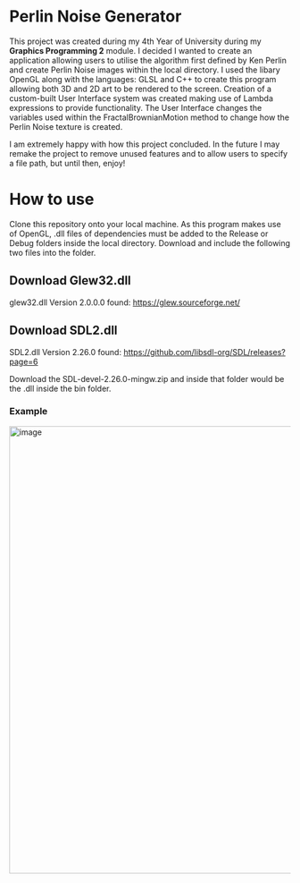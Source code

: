 # Perlin Noise Generator
This project was created during my 4th Year of University during my **Graphics Programming 2** module. I decided I wanted to create an application allowing users to utilise the algorithm first defined by Ken Perlin and create Perlin Noise images within the local directory.
I used the libary OpenGL along with the languages: GLSL and C++ to create this program allowing both 3D and 2D art to be rendered to the screen. 
Creation of a custom-built User Interface system was created making use of Lambda expressions to provide functionality. The User Interface changes the variables used within the FractalBrownianMotion method to change how the Perlin Noise texture is created.

I am extremely happy with how this project concluded. In the future I may remake the project to remove unused features and to allow users to specify a file path, but until then, enjoy!

# How to use
Clone this repository onto your local machine.
As this program makes use of OpenGL, .dll files of dependencies must be added to the Release or Debug folders inside the local directory. Download and include the following two files into the folder.
## Download Glew32.dll
glew32.dll Version 2.0.0.0 found: https://glew.sourceforge.net/
## Download SDL2.dll
SDL2.dll Version 2.26.0 found: https://github.com/libsdl-org/SDL/releases?page=6

Download the SDL-devel-2.26.0-mingw.zip and inside that folder would be the .dll inside the bin folder.

### Example
<img width="1026" height="800" alt="image" src="https://github.com/user-attachments/assets/fa277261-b0f6-49c1-80f5-31469737a2c5" />

